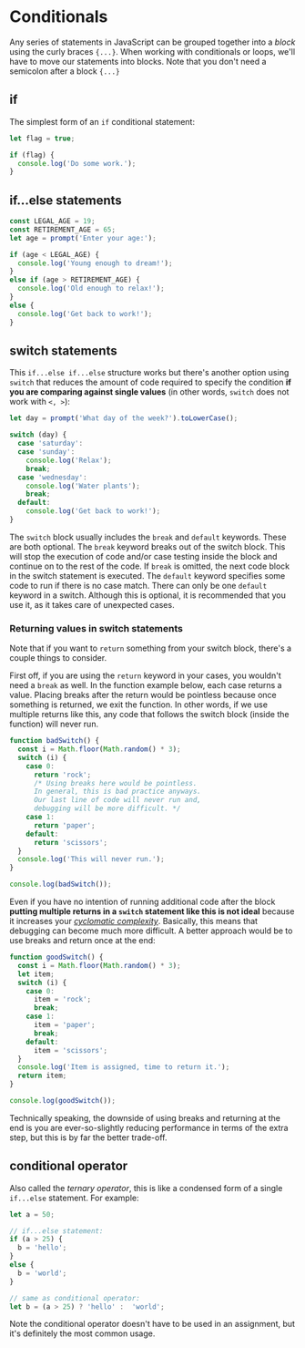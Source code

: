 # Conditionals

Any series of statements in JavaScript can be grouped together into a *block* using the curly braces `{...}`. When working with conditionals or loops, we'll have to move our statements into blocks. Note that you don't need a semicolon after a block `{...}`

## if

The simplest form of an `if` conditional statement:

```javascript
let flag = true;

if (flag) {
  console.log('Do some work.');
}
```


## if...else statements

```javascript
const LEGAL_AGE = 19;  
const RETIREMENT_AGE = 65;
let age = prompt('Enter your age:');

if (age < LEGAL_AGE) {
  console.log('Young enough to dream!');
}
else if (age > RETIREMENT_AGE) {
  console.log('Old enough to relax!');
}
else {
  console.log('Get back to work!');
}
```


## switch statements

This `if...else if...else` structure works but there's another option using `switch` that reduces the amount of code required to specify the condition **if you are comparing against single values** (in other words, `switch` does not work with `<, >`):

```javascript
let day = prompt('What day of the week?').toLowerCase();

switch (day) {
  case 'saturday':
  case 'sunday':
    console.log('Relax');
    break;
  case 'wednesday':
    console.log('Water plants');
    break;
  default:
    console.log('Get back to work!');
}
```

The `switch` block usually includes the `break` and `default` keywords. These are both optional. The `break` keyword breaks out of the switch block. This will stop the execution of code and/or case testing inside the block and continue on to the rest of the code. If `break` is omitted, the next code block in the switch statement is executed. The `default` keyword specifies some code to run if there is no case match. There can only be one `default` keyword in a switch. Although this is optional, it is recommended that you use it, as it takes care of unexpected cases.

### Returning values in switch statements

Note that if you want to `return` something from your switch block, there's a couple things to consider.

First off, if you are using the `return` keyword in your cases, you wouldn't need a `break` as well. In the function example below, each case returns a value. Placing breaks after the return would be pointless because once something is returned, we exit the function. In other words, if we use multiple returns like this, any code that follows the switch block (inside the function) will never run.

```javascript
function badSwitch() {
  const i = Math.floor(Math.random() * 3);
  switch (i) {
    case 0:
      return 'rock';
      /* Using breaks here would be pointless.
      In general, this is bad practice anyways.
      Our last line of code will never run and,
      debugging will be more difficult. */
    case 1:
      return 'paper';
    default:
      return 'scissors';
  }
  console.log('This will never run.');
}

console.log(badSwitch());
```

Even if you have no intention of running additional code after the block **putting multiple returns in a `switch` statement like this is not ideal** because it increases your *[cyclomatic complexity](https://en.wikipedia.org/wiki/Cyclomatic_complexity)*. Basically, this means that debugging can become much more difficult. A better approach would be to use breaks and return once at the end:

```javascript
function goodSwitch() {
  const i = Math.floor(Math.random() * 3);
  let item;
  switch (i) {
    case 0:
      item = 'rock';
      break;
    case 1:
      item = 'paper';
      break;
    default:
      item = 'scissors';
  }
  console.log('Item is assigned, time to return it.');
  return item;
}

console.log(goodSwitch());
```

Technically speaking, the downside of using breaks and returning at the end is you are ever-so-slightly reducing performance in terms of the extra step, but this is by far the better trade-off.


## conditional operator

Also called the *ternary operator*, this is like a condensed form of a single `if...else` statement. For example:

```javascript
let a = 50;

// if...else statement:
if (a > 25) {
  b = 'hello';
}
else {
  b = 'world';
}

// same as conditional operator:
let b = (a > 25) ? 'hello' :  'world';
```

Note the conditional operator doesn't have to be used in an assignment, but it's definitely the most common usage.
